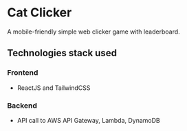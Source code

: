 # Cat Clicker

A mobile-friendly simple web clicker game with leaderboard.

## Technologies stack used

### Frontend

- ReactJS and TailwindCSS

### Backend

- API call to AWS API Gateway, Lambda, DynamoDB


